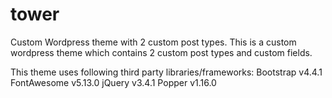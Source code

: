 # tower
Custom Wordpress theme with 2 custom post types.
This is a custom wordpress theme which contains 2 custom post types
and custom fields.

This theme uses following third party libraries/frameworks:
Bootstrap v4.4.1
FontAwesome v5.13.0
jQuery v3.4.1
Popper v1.16.0
